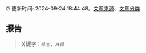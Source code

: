 :alarm_clock: 更新时间: 2024-09-24 18:44:48。[文章来源](/README.md)、[文章分类](/TAGS.md)

## 报告


> 关键字：`报告`、`月报`



